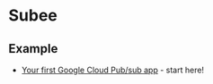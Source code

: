 # Subee

## Example
* [Your first Google Cloud Pub/sub app](_examples/your-first-app) - start here!
